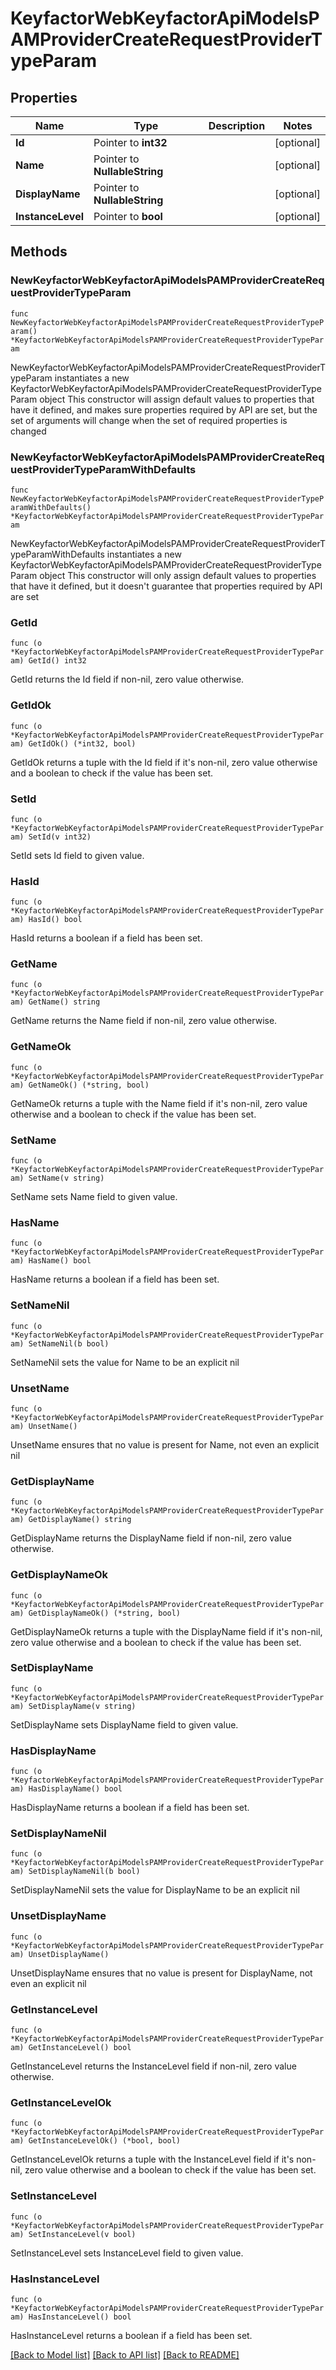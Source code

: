 # KeyfactorWebKeyfactorApiModelsPAMProviderCreateRequestProviderTypeParam

## Properties

Name | Type | Description | Notes
------------ | ------------- | ------------- | -------------
**Id** | Pointer to **int32** |  | [optional] 
**Name** | Pointer to **NullableString** |  | [optional] 
**DisplayName** | Pointer to **NullableString** |  | [optional] 
**InstanceLevel** | Pointer to **bool** |  | [optional] 

## Methods

### NewKeyfactorWebKeyfactorApiModelsPAMProviderCreateRequestProviderTypeParam

`func NewKeyfactorWebKeyfactorApiModelsPAMProviderCreateRequestProviderTypeParam() *KeyfactorWebKeyfactorApiModelsPAMProviderCreateRequestProviderTypeParam`

NewKeyfactorWebKeyfactorApiModelsPAMProviderCreateRequestProviderTypeParam instantiates a new KeyfactorWebKeyfactorApiModelsPAMProviderCreateRequestProviderTypeParam object
This constructor will assign default values to properties that have it defined,
and makes sure properties required by API are set, but the set of arguments
will change when the set of required properties is changed

### NewKeyfactorWebKeyfactorApiModelsPAMProviderCreateRequestProviderTypeParamWithDefaults

`func NewKeyfactorWebKeyfactorApiModelsPAMProviderCreateRequestProviderTypeParamWithDefaults() *KeyfactorWebKeyfactorApiModelsPAMProviderCreateRequestProviderTypeParam`

NewKeyfactorWebKeyfactorApiModelsPAMProviderCreateRequestProviderTypeParamWithDefaults instantiates a new KeyfactorWebKeyfactorApiModelsPAMProviderCreateRequestProviderTypeParam object
This constructor will only assign default values to properties that have it defined,
but it doesn't guarantee that properties required by API are set

### GetId

`func (o *KeyfactorWebKeyfactorApiModelsPAMProviderCreateRequestProviderTypeParam) GetId() int32`

GetId returns the Id field if non-nil, zero value otherwise.

### GetIdOk

`func (o *KeyfactorWebKeyfactorApiModelsPAMProviderCreateRequestProviderTypeParam) GetIdOk() (*int32, bool)`

GetIdOk returns a tuple with the Id field if it's non-nil, zero value otherwise
and a boolean to check if the value has been set.

### SetId

`func (o *KeyfactorWebKeyfactorApiModelsPAMProviderCreateRequestProviderTypeParam) SetId(v int32)`

SetId sets Id field to given value.

### HasId

`func (o *KeyfactorWebKeyfactorApiModelsPAMProviderCreateRequestProviderTypeParam) HasId() bool`

HasId returns a boolean if a field has been set.

### GetName

`func (o *KeyfactorWebKeyfactorApiModelsPAMProviderCreateRequestProviderTypeParam) GetName() string`

GetName returns the Name field if non-nil, zero value otherwise.

### GetNameOk

`func (o *KeyfactorWebKeyfactorApiModelsPAMProviderCreateRequestProviderTypeParam) GetNameOk() (*string, bool)`

GetNameOk returns a tuple with the Name field if it's non-nil, zero value otherwise
and a boolean to check if the value has been set.

### SetName

`func (o *KeyfactorWebKeyfactorApiModelsPAMProviderCreateRequestProviderTypeParam) SetName(v string)`

SetName sets Name field to given value.

### HasName

`func (o *KeyfactorWebKeyfactorApiModelsPAMProviderCreateRequestProviderTypeParam) HasName() bool`

HasName returns a boolean if a field has been set.

### SetNameNil

`func (o *KeyfactorWebKeyfactorApiModelsPAMProviderCreateRequestProviderTypeParam) SetNameNil(b bool)`

 SetNameNil sets the value for Name to be an explicit nil

### UnsetName
`func (o *KeyfactorWebKeyfactorApiModelsPAMProviderCreateRequestProviderTypeParam) UnsetName()`

UnsetName ensures that no value is present for Name, not even an explicit nil
### GetDisplayName

`func (o *KeyfactorWebKeyfactorApiModelsPAMProviderCreateRequestProviderTypeParam) GetDisplayName() string`

GetDisplayName returns the DisplayName field if non-nil, zero value otherwise.

### GetDisplayNameOk

`func (o *KeyfactorWebKeyfactorApiModelsPAMProviderCreateRequestProviderTypeParam) GetDisplayNameOk() (*string, bool)`

GetDisplayNameOk returns a tuple with the DisplayName field if it's non-nil, zero value otherwise
and a boolean to check if the value has been set.

### SetDisplayName

`func (o *KeyfactorWebKeyfactorApiModelsPAMProviderCreateRequestProviderTypeParam) SetDisplayName(v string)`

SetDisplayName sets DisplayName field to given value.

### HasDisplayName

`func (o *KeyfactorWebKeyfactorApiModelsPAMProviderCreateRequestProviderTypeParam) HasDisplayName() bool`

HasDisplayName returns a boolean if a field has been set.

### SetDisplayNameNil

`func (o *KeyfactorWebKeyfactorApiModelsPAMProviderCreateRequestProviderTypeParam) SetDisplayNameNil(b bool)`

 SetDisplayNameNil sets the value for DisplayName to be an explicit nil

### UnsetDisplayName
`func (o *KeyfactorWebKeyfactorApiModelsPAMProviderCreateRequestProviderTypeParam) UnsetDisplayName()`

UnsetDisplayName ensures that no value is present for DisplayName, not even an explicit nil
### GetInstanceLevel

`func (o *KeyfactorWebKeyfactorApiModelsPAMProviderCreateRequestProviderTypeParam) GetInstanceLevel() bool`

GetInstanceLevel returns the InstanceLevel field if non-nil, zero value otherwise.

### GetInstanceLevelOk

`func (o *KeyfactorWebKeyfactorApiModelsPAMProviderCreateRequestProviderTypeParam) GetInstanceLevelOk() (*bool, bool)`

GetInstanceLevelOk returns a tuple with the InstanceLevel field if it's non-nil, zero value otherwise
and a boolean to check if the value has been set.

### SetInstanceLevel

`func (o *KeyfactorWebKeyfactorApiModelsPAMProviderCreateRequestProviderTypeParam) SetInstanceLevel(v bool)`

SetInstanceLevel sets InstanceLevel field to given value.

### HasInstanceLevel

`func (o *KeyfactorWebKeyfactorApiModelsPAMProviderCreateRequestProviderTypeParam) HasInstanceLevel() bool`

HasInstanceLevel returns a boolean if a field has been set.


[[Back to Model list]](../README.md#documentation-for-models) [[Back to API list]](../README.md#documentation-for-api-endpoints) [[Back to README]](../README.md)


